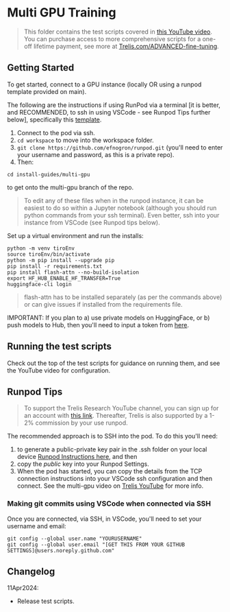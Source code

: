 # Multi GPU Training
> This folder contains the test scripts covered in [this YouTube video](https://youtu.be/gXDsVcY8TXQ). You can purchase access to more comprehensive scripts for a one-off lifetime payment, see more at [Trelis.com/ADVANCED-fine-tuning](https://Trelis.com/ADVANCED-fine-tuning).

## Getting Started
To get started, connect to a GPU instance (locally OR using a runpod template provided on main).

The following are the instructions if using RunPod via a terminal [it is better, and RECOMMENDED, to ssh in using VSCode - see Runpod Tips further below], specifically this [template](https://runpod.io/console/gpu-cloud?template=ifyqsvjlzj&ref=jmfkcdio).

1. Connect to the pod via ssh.
1. `cd workspace` to move into the workspace folder.
1. `git clone https://github.com/efnogron/runpod.git` (you'll need to enter your username and password, as this is a private repo).
1. Then:
```
cd install-guides/multi-gpu
```
to get onto the multi-gpu branch of the repo.

> To edit any of these files when in the runpod instance, it can be easiest to do so within a Jupyter notebook (although you should run python commands from your ssh terminal). Even better, ssh into your instance from VSCode (see Runpod tips below).

Set up a virtual environment and run the installs:
```
python -m venv tiroEnv
source tiroEnv/bin/activate
python -m pip install --upgrade pip
pip install -r requirements.txt
pip install flash-attn --no-build-isolation
export HF_HUB_ENABLE_HF_TRANSFER=True
huggingface-cli login
```
> flash-attn has to be installed separately (as per the commands above) or can give issues if installed from the requirements file.

IMPORTANT: If you plan to a) use private models on HuggingFace, or b) push models to Hub, then you'll need to input a token from [here](https://huggingface.co/settings/tokens).

## Running the test scripts
Check out the top of the test scripts for guidance on running them, and see the YouTube video for configuration.

## Runpod Tips
> To support the Trelis Research YouTube channel, you can sign up for an account with [this link](https://runpod.io?ref=jmfkcdio). Thereafter, Trelis is also supported by a 1-2% commission by your use runpod.

The recommended approach is to SSH into the pod. To do this you'll need:
1. to generate a public-private key pair in the .ssh folder on your local device [Runpod Instructions here](https://docs.runpod.io/pods/configuration/use-ssh), and then
2. copy the *public* key into your Runpod Settings.
3. When the pod has started, you can copy the details from the TCP connection instructions into your VSCode ssh configuration and then connect. See the multi-gpu video on [Trelis YouTube](https://youtu.be/gXDsVcY8TXQ) for more info.

### Making git commits using VSCode when connected via SSH
Once you are connected, via SSH, in VSCode, you'll need to set your username and email:
```
git config --global user.name "YOURUSERNAME"
git config --global user.email "[GET THIS FROM YOUR GITHUB SETTINGS]@users.noreply.github.com"
```

## Changelog
11Apr2024:
- Release test scripts.